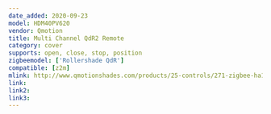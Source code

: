 ```yaml
---
date_added: 2020-09-23
model: HDM40PV620
vendor: Qmotion
title: Multi Channel QdR2 Remote
category: cover
supports: open, close, stop, position
zigbeemodel: ['Rollershade QdR']
compatible: [z2m]
mlink: http://www.qmotionshades.com/products/25-controls/271-zigbee-ha1-2-multi-channel-qdr2-remote
link: 
link2: 
link3: 
---
```


